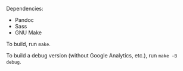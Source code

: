 Dependencies:

- Pandoc
- Sass
- GNU Make

To build, run `make`.

To build a debug version (without Google Analytics, etc.), run `make -B debug`.
